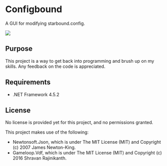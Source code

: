 # Configbound
A GUI for modifying starbound.config.

![](http://i.imgur.com/ftQEuxB.png)

## Purpose
This project is a way to get back into programming and brush up on my skills.
Any feedback on the code is appreciated.

## Requirements
* .NET Framework 4.5.2

## License
No license is provided yet for this project, and no permissions granted.

This project makes use of the following:
* Newtonsoft.Json, which is under The MIT License (MIT) and Copyright (c) 2007 James Newton-King.
* Gameloop.Vdf, which is under The MIT License (MIT) and Copyright (c) 2016 Shravan Rajinikanth.
